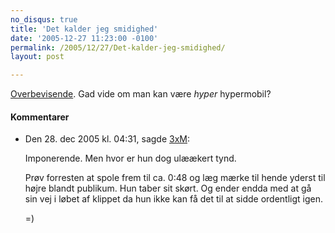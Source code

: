 ```yaml
---
no_disqus: true
title: 'Det kalder jeg smidighed'
date: '2005-12-27 11:23:00 -0100'
permalink: /2005/12/27/Det-kalder-jeg-smidighed/
layout: post

---
```

[Overbevisende](http://www.devilducky.com/media/39096/). Gad vide om man kan være _hyper_ hypermobil?

<div class="vintage-comments">
<h4>Kommentarer </h4>
<ul class="vintage-comments-list"><li>
<p class="comment-meta">Den <time datetime="2005-12-28T16:31:36+01:00">28. dec 2005 kl.  04:31</time>, sagde <a href="http://detfalskested.dk">3xM</a>:</p>
<p>Imponerende. Men hvor er hun dog ulæækert tynd.</p>
<p>Prøv forresten at spole frem til ca. 0:48 og læg mærke til hende yderst til højre blandt publikum. Hun taber sit skørt. Og ender endda med at gå sin vej i løbet af klippet da hun ikke kan få det til at sidde ordentligt igen.</p>
<p>=)</p>
</li>
</ul>
</div>
